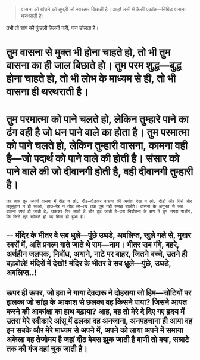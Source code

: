>वासना को बांधने को
तूमड़ी जो स्वरतार बिछाती है।
आह! उसी में कैसी एकांत—निबिड़
वासना थरथराती है!


तभी तो सांप की कुंडली हिलती नहीं, फन डोलता है।

# तुम वासना से मुक्त भी होना चाहते हो, तो भी तुम वासना का ही जाल बिछाते हो। तुम परम शुद्ध—बुद्ध होना चाहते हो, तो भी लोभ के माध्यम से ही, तो भी वासना ही थरथराती है। 


# तुम परमात्मा को पाने चलते हो, लेकिन तुम्हारे पाने का ढंग वही है जो धन पाने वाले का होता है। तुम परमात्मा को पाने चलते हो, लेकिन तुम्हारी वासना, कामना वही है—जो पदार्थ को पाने वाले की होती है। संसार को पाने वाले की जो दीवानगी होती है, वही दीवानगी तुम्हारी है।


`जब तक तुम अपनी वासना में दौड़ न लो, दौड़—दौड़कर वासना की व्यर्थता देख न लो, दौड़ो और गिरो और लहूलुहान न हो जाओ, हाथ—पैर न तोड़ लो—तब तक तुम नहीं समझ पाओगे। वासना के अनुभव से जब वासना व्यर्थ हो जाती है, थककर गिर जाती है और टूट जाती है—उस निर्वासना के क्षण में तुम समझ पाओगे, कि जिसे तुम खोजते हो वह मिला ही हुआ है।`

--
मंदिर के भीतर वे सब धुले—पुंछे
उघडे, अवलिप्त, खुले गले से,
मुखर स्वरों में, अति प्रगल्म
गाते जाते थे राम—नाम।
भीतर सब गंगे, बहरे, अर्थहीन
जलपक, निबोंध, अयाने, नाटे
पर बाहर,
जितने बच्चे, उतने ही बड़बोले!
मंदिरों में देखो!
मंदिर के भीतर वे सब धुले—पुंछे,
उघडे, अवलिप्त..!
--



ऊपर ही ऊपर,
जो हवा ने गाया
देवदारू ने दोहराया
जो हिम—चोटियों पर झलका
जो सांझ के आकाश से छलका
वह किसने पाया?
जिसने आयत करने की आकांक्षा का हाथ बढ़ाया?
आह, वह तो मेरे
दे दिए गए हृदय में उतरा
मेरे स्वीकारे आंसू में ढलका
वह अनजाना, अनपहचाना ही आया
वह इन सबके और मेरे माध्यम से
अपने में, अपने को लाया
अपने में समाया
अकेला वह तेजोमय है जहां
दीठ बेबस झुक जाती है
वाणी तो क्या, सन्नाटे तक की गंज
वहां चुक जाती है।
--



